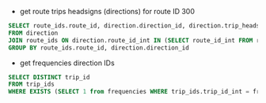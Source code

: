 - get route trips headsigns (directions) for route ID 300


```sql
SELECT route_ids.route_id, direction.direction_id, direction.trip_headsign
FROM direction
JOIN route_ids ON direction.route_id_int IN (SELECT route_id_int FROM route WHERE route_id IN ("300"))
GROUP BY route_ids.route_id, direction.direction_id
```

- get frequencies direction IDs
```sql
SELECT DISTINCT trip_id
FROM trip_ids
WHERE EXISTS (SELECT 1 from frequencies WHERE trip_ids.trip_id_int = frequencies.trip_id_int);
```